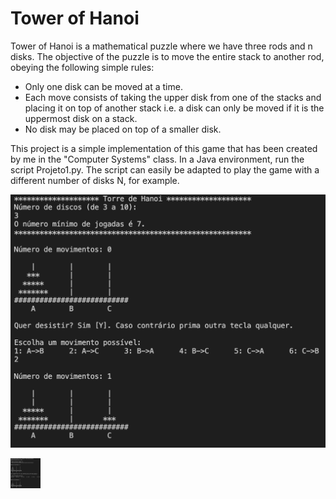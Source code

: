 # Tower of Hanoi

Tower of Hanoi is a mathematical puzzle where we have three rods and n disks. The objective of the puzzle is to move the entire stack to another rod, obeying the following simple rules:
- Only one disk can be moved at a time.
- Each move consists of taking the upper disk from one of the stacks and placing it on top of another stack i.e. a disk can only be moved if it is the uppermost disk on a stack.
- No disk may be placed on top of a smaller disk.


This project is a simple implementation of this game that has been created by me in the "Computer Systems" class.
In a Java environment, run the script Projeto1.py. The script can easily be adapted to play the game with a different number of disks N, for example.

<p align="center">
  <img width="600" src="example.png">
</p>

<img src="example.png" align="left" height="48" width="48">
